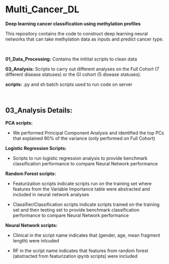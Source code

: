 # Multi_Cancer_DL

**Deep learning cancer classification using methylation profiles**

This repository contains the code to construct deep learning neural networks that can take methylation data as inputs and predict cancer type.
<p>&nbsp;</p>

**01_Data_Processing:** Contains the initital scripts to clean data

**03_Analysis:** Scripts to carry out different analyses on the Full Cohort (7 different disease statuses) or the GI cohort (5 disease statuses). 

**scripts:** .py and sh batch scripts used to run code on server
<p>&nbsp;</p>

## **03_Analysis Details:**

**PCA scripts:**

* We performed Principal Component Analysis and identified the top PCs that explained 90% of the variance (only performed on Full Cohort)

**Logistic Regression Scripts:**

* Scripts to run logistic regression analysis to provide benchmark classification performance to compare Neural Network performance

**Random Forest scripts:**

* Featurization scripts indicate scripts run on the training set where features from the Variable Importance table were abstracted and included in neural network analyses

* Classifier/Classification scripts indicate scripts trained on the training set and then testing set to provide benchmark classification performance to compare Neural Network performance

**Neural Network scripts:**

* Clinical in the script name indicates that (gender, age, mean fragment length) were inlcuded

* RF in the script name indicates that features from random forest (abstracted from featurization ipynb scripts) were included 
